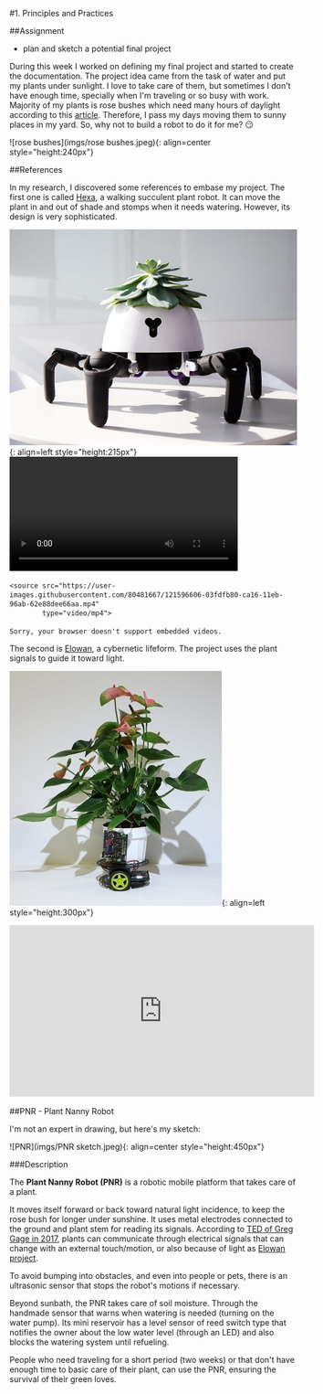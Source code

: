 #1. Principles and Practices

##Assignment

* plan and sketch a potential final project

During this week I worked on defining my final project and started to create the documentation.
The project idea came from the task of water and put my plants under sunlight. I love to take care
of them, but sometimes I don't have enough time, specially when I'm traveling or so busy with work.
Majority of my plants is rose bushes which need many hours of daylight according to this [article](https://homeguides.sfgate.com/roses-need-full-sun-71200.html).
Therefore, I pass my days moving them to sunny places in my yard. So, why not to build a robot to do it for me? :smirk:

![rose bushes](imgs/rose bushes.jpeg){: align=center style="height:240px"}

##References

In my research, I discovered some references to embase my project.
The first one is called [Hexa](https://www.businessinsider.com/the-hexa-robot-can-take-care-of-your-plants-2018-7), a walking succulent plant robot. It can move the plant in and out of shade and stomps when it needs watering. However, its design is very 
sophisticated. 

![Hexa](imgs/Hexa.jpg){: align=left style="height:215px"} 
<video controls width="400" align="center">

    <source src="https://user-images.githubusercontent.com/80481667/121596606-03fdfb80-ca16-11eb-96ab-62e88dee66aa.mp4"
            type="video/mp4">

    Sorry, your browser doesn't support embedded videos.
</video>


The second is [Elowan](https://www.media.mit.edu/projects/elowan-a-plant-robot-hybrid/overview/), a cybernetic lifeform.
The project uses the plant signals to guide it toward light. 

![Elowan](imgs/Elowan.jpg){: align=left style="height:300px"}
<iframe width="534" height="300" src="https://www.youtube.com/embed/rptKlKZc7cs" title="YouTube video player" frameborder="0" allow="accelerometer; autoplay; clipboard-write; encrypted-media; gyroscope; picture-in-picture" allowfullscreen></iframe>

##PNR - Plant Nanny Robot

I'm not an expert in drawing, but here's my sketch:

![PNR](imgs/PNR sketch.jpeg){: align=center style="height:450px"}

###Description

The **Plant Nanny Robot (PNR)** is a robotic mobile platform that takes care of a plant. 

It moves itself forward or back toward natural light incidence, to keep the rose bush for longer under sunshine.
It uses metal electrodes connected to the ground and plant stem for reading its signals. According to [TED of Greg Gage in 2017](https://www.ted.com/talks/greg_gage_electrical_experiments_with_plants_that_count_and_communicate#t-120040),
plants can communicate through electrical signals that can change with an external touch/motion, or also because of 
light as [Elowan project]( https://www.media.mit.edu/projects/elowan-a-plant-robot-hybrid/overview/).

To avoid bumping into obstacles, and even into people or pets, there is an ultrasonic sensor that stops the robot's motions if necessary.

Beyond sunbath, the PNR takes care of soil moisture. Through the handmade sensor that warns when watering is needed
(turning on the water pump). Its mini reservoir has a level sensor of reed switch type that notifies the owner about 
the low water level (through an LED) and also blocks the watering system until refueling.

People who need traveling for a short period (two weeks) or that don't have enough time to basic care of their plant, can
use the PNR, ensuring the survival of their green loves. 